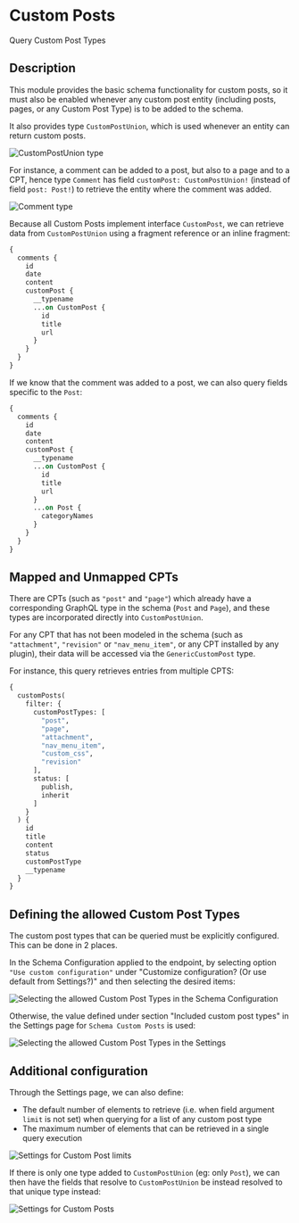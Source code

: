 # Custom Posts

Query Custom Post Types

## Description

This module provides the basic schema functionality for custom posts, so it must also be enabled whenever any custom post entity (including posts, pages, or any Custom Post Type) is to be added to the schema.

It also provides type `CustomPostUnion`, which is used whenever an entity can return custom posts.

<div class="img-width-1024" markdown=1>

![`CustomPostUnion` type](../../images/interactive-schema-custompost-union.png "`CustomPostUnion` type")

</div>

For instance, a comment can be added to a post, but also to a page and to a CPT, hence type `Comment` has field `customPost: CustomPostUnion!` (instead of field `post: Post!`) to retrieve the entity where the comment was added.

<div class="img-width-1024" markdown=1>

![`Comment` type](../../images/interactive-schema-comment.png "`Comment` type")

</div>

Because all Custom Posts implement interface `CustomPost`, we can retrieve data from `CustomPostUnion` using a fragment reference or an inline fragment:

```graphql
{
  comments {
    id
    date
    content
    customPost {
      __typename
      ...on CustomPost {
        id
        title
        url
      }
    }
  }
}
```

If we know that the comment was added to a post, we can also query fields specific to the `Post`:

```graphql
{
  comments {
    id
    date
    content
    customPost {
      __typename
      ...on CustomPost {
        id
        title
        url
      }
      ...on Post {
        categoryNames
      }
    }
  }
}
```

## Mapped and Unmapped CPTs

There are CPTs (such as `"post"` and `"page"`) which already have a corresponding GraphQL type in the schema (`Post` and `Page`), and these types are incorporated directly into `CustomPostUnion`.

For any CPT that has not been modeled in the schema (such as `"attachment"`, `"revision"` or `"nav_menu_item"`, or any CPT installed by any plugin), their data will be accessed via the `GenericCustomPost` type.

For instance, this query retrieves entries from multiple CPTS:

```graphql
{
  customPosts(
    filter: {
      customPostTypes: [
        "post",
        "page",
        "attachment",
        "nav_menu_item",
        "custom_css",
        "revision"
      ],
      status: [
        publish,
        inherit
      ]
    }
  ) {
    id
    title
    content
    status
    customPostType
    __typename
  }
}
```

## Defining the allowed Custom Post Types

The custom post types that can be queried must be explicitly configured. This can be done in 2 places.

In the Schema Configuration applied to the endpoint, by selecting option `"Use custom configuration"` under "Customize configuration? (Or use default from Settings?)" and then selecting the desired items:

<div class="img-width-1024" markdown=1>

![Selecting the allowed Custom Post Types in the Schema Configuration](../../images/customposts-schema-configuration-queryable-cpts.png "Selecting the allowed Custom Post Types in the Schema Configuration")

</div>

Otherwise, the value defined under section "Included custom post types" in the Settings page for `Schema Custom Posts` is used:

<div class="img-width-1024" markdown=1>

![Selecting the allowed Custom Post Types in the Settings](../../images/customposts-settings-queryable-cpts.png "Selecting the allowed Custom Post Types in the Settings")

</div>

## Additional configuration

Through the Settings page, we can also define:

- The default number of elements to retrieve (i.e. when field argument `limit` is not set) when querying for a list of any custom post type
- The maximum number of elements that can be retrieved in a single query execution

<div class="img-width-1024" markdown=1>

![Settings for Custom Post limits](../../images/settings-customposts-limits.png "Settings for Custom Post limits")

</div>

If there is only one type added to `CustomPostUnion` (eg: only `Post`), we can then have the fields that resolve to `CustomPostUnion` be instead resolved to that unique type instead:

<div class="img-width-1024" markdown=1>

![Settings for Custom Posts](../../images/settings-customposts-single-type.png "Settings for Custom Post")

</div>
